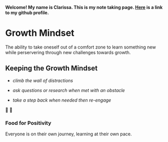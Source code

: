 **Welcome! My name is Clarissa. This is my note taking page. [Here](https://github.com/yoshiontheloose) is a link to my github profile.**

# Growth Mindset 

The ability to take oneself out of a comfort zone to learn something new while perservering through new challenges towards growth.
 
 ## Keeping the Growth Mindset
 
 * _climb the wall of distractions_ 
 
 * _ask questions or research when met with an obstacle_
 
 * _take a step back when needed then re-engage_
  
:partying_face:	:partying_face:	

### Food for Positivity
Everyone is on their own journey, learning at their own pace. 



 
  

